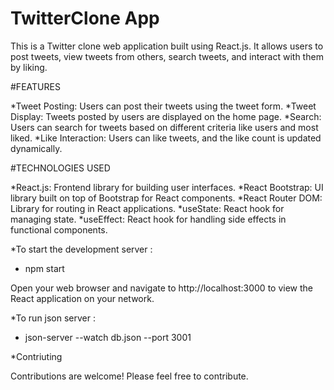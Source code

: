 # TwitterClone App

This is a Twitter clone web application built using React.js. It allows users to post tweets, view tweets from others, search tweets, and interact with them by liking.

#FEATURES

*Tweet Posting: Users can post their tweets using the tweet form.
*Tweet Display: Tweets posted by users are displayed on the home page.
*Search: Users can search for tweets based on different criteria like users and most liked.
*Like Interaction: Users can like tweets, and the like count is updated dynamically.

#TECHNOLOGIES USED

*React.js: Frontend library for building user interfaces.
*React Bootstrap: UI library built on top of Bootstrap for React components.
*React Router DOM: Library for routing in React applications.
*useState: React hook for managing state.
*useEffect: React hook for handling side effects in functional components.

*To start the development server : 
- npm start

Open your web browser and navigate to http://localhost:3000 to view the React application on your network.

*To run json server : 

- json-server --watch db.json --port 3001

*Contriuting

Contributions are welcome! Please feel free to contribute.